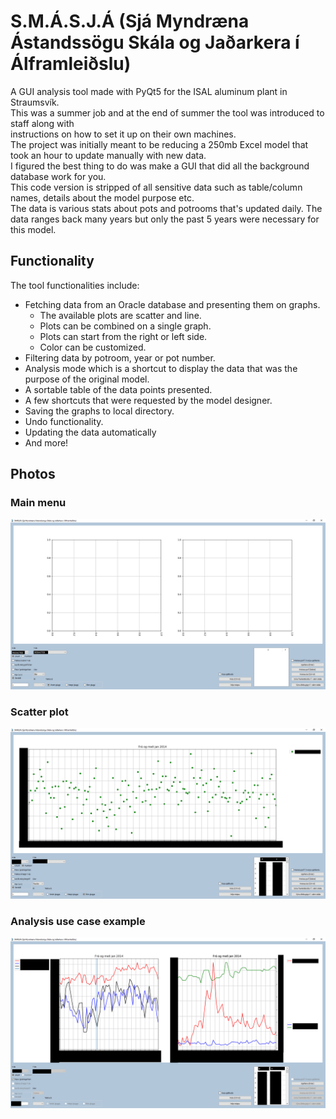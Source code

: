 # S.M.Á.S.J.Á (Sjá Myndræna Ástandssögu Skála og Jaðarkera í Álframleiðslu)
A GUI analysis tool made with PyQt5 for the ISAL aluminum plant in Straumsvík.\
This was a summer job and at the end of summer the tool was introduced to staff along with \
instructions on how to set it up on their own machines.\
The project was initially meant to be reducing a 250mb Excel model that took an hour to update manually with new data.\
I figured the best thing to do was make a GUI that did all the background database work for you.\
This code version is stripped of all sensitive data such as table/column names, details about the model purpose etc.\
The data is various stats about pots and potrooms that's updated daily. The data ranges back many years but only the past 5 years were necessary for this model.
## Functionality
The tool functionalities include:
* Fetching data from an Oracle database and presenting them on graphs.
  * The available plots are scatter and line.
  * Plots can be combined on a single graph.
  * Plots can start from the right or left side.
  * Color can be customized.
* Filtering data by potroom, year or pot number.
* Analysis mode which is a shortcut to display the data that was the purpose of the original model.
* A sortable table of the data points presented.
* A few shortcuts that were requested by the model designer.
* Saving the graphs to local directory.
* Undo functionality.
* Updating the data automatically
* And more!

## Photos

### Main menu
![Main menu](https://github.com/Bjarturl/Smasja/blob/master/Myndir/vi%C3%B0m%C3%B3t1.PNG "Main menu")

### Scatter plot
![Scatter plot](https://github.com/Bjarturl/Smasja/blob/master/Myndir/vi%C3%B0m%C3%B3t2.PNG "Scatter plot")


### Analysis use case example
![Analysis use case](https://github.com/Bjarturl/Smasja/blob/master/Myndir/vi%C3%B0m%C3%B3t3.PNG "Analysis use case")
